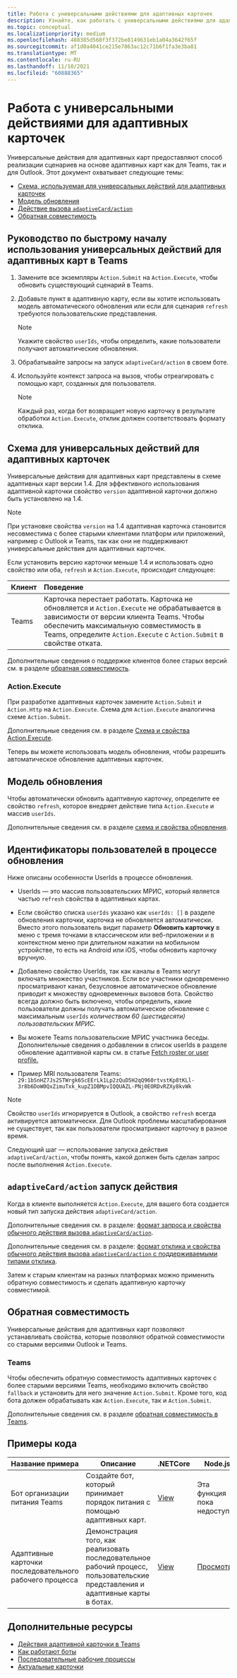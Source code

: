 ```yaml
---
title: Работа с универсальными действиями для адаптивных карточек
description: Узнайте, как работать с универсальными действиями для адаптивных карт, в том числе схемой универсального доступа к адаптивным картам, моделью обновления и обратной совместимостью с помощью образцов кода.
ms.topic: conceptual
ms.localizationpriority: medium
ms.openlocfilehash: 488385d560f3f372be8149631eb1a04a3642f65f
ms.sourcegitcommit: af1d0a4041ce215e7863ac12c71b6f1fa3e3ba81
ms.translationtype: MT
ms.contentlocale: ru-RU
ms.lasthandoff: 11/10/2021
ms.locfileid: "60888365"
---
```

# <a name="work-with-universal-actions-for-adaptive-cards"></a>Работа с универсальными действиями для адаптивных карточек

Универсальные действия для адаптивных карт предоставляют способ реализации сценариев на основе адаптивных карт как для Teams, так и для Outlook. Этот документ охватывает следующие темы:

* [Схема, используемая для универсальных действий для адаптивных карточек](#schema-for-universal-actions-for-adaptive-cards)
* [Модель обновления](#refresh-model)
* [Действие вызова `adaptiveCard/action`](#adaptivecardaction-invoke-activity)
* [Обратная совместимость](#backward-compatibility)

## <a name="quick-start-guide-to-use-universal-actions-for-adaptive-cards-in-teams"></a>Руководство по быстрому началу использования универсальных действий для адаптивных карт в Teams

1. Замените все экземпляры `Action.Submit` на `Action.Execute`, чтобы обновить существующий сценарий в Teams.
2. Добавьте пункт в адаптивную карту, если вы хотите использовать модель автоматического обновления или если для сценария `refresh` требуются пользовательские представления.

    >[!NOTE]
    > Укажите свойство `userIds`, чтобы определить, какие пользователи получают автоматические обновления.

3. Обрабатывайте запросы на запуск `adaptiveCard/action` в своем боте.
4. Используйте контекст запроса на вызов, чтобы отреагировать с помощью карт, созданных для пользователя.

    > [!NOTE]
    > Каждый раз, когда бот возвращает новую карточку в результате обработки `Action.Execute`, отклик должен соответствовать формату отклика.

## <a name="schema-for-universal-actions-for-adaptive-cards"></a>Схема для универсальных действий для адаптивных карточек

Универсальные действия для адаптивных карт представлены в схеме адаптивных карт версии 1.4. Для эффективного использования адаптивной карточки свойство `version` адаптивной карточки должно быть установлено на 1.4.

> [!NOTE]
> При установке свойства `version` на 1.4 адаптивная карточка становится несовместима с более старыми клиентами платформ или приложений, например с Outlook и Teams, так как они не поддерживают универсальные действия для адаптивных карточек.

Если установить версию карточки меньше 1.4 и использовать одно свойство или оба, `refresh` и `Action.Execute`, происходит следующее:

| Клиент | Поведение |
| :-- | :-- |
| Teams | Карточка перестает работать. Карточка не обновляется и `Action.Execute` не обрабатывается в зависимости от версии клиента Teams. Чтобы обеспечить максимальную совместимость в Teams, определите `Action.Execute` с `Action.Submit` в свойстве отката. |

Дополнительные сведения о поддержке клиентов более старых версий см. в разделе [обратная совместимость](#backward-compatibility).

### <a name="actionexecute"></a>Action.Execute

При разработке адаптивных карточек замените `Action.Submit` и `Action.Http` на `Action.Execute`. Схема для `Action.Execute` аналогична схеме `Action.Submit`.

Дополнительные сведения см. в разделе [Схема и свойства Action.Execute](/adaptive-cards/authoring-cards/universal-action-model#actionexecute).

Теперь вы можете использовать модель обновления, чтобы разрешить автоматическое обновление адаптивных карточек.

## <a name="refresh-model"></a>Модель обновления

Чтобы автоматически обновить адаптивную карточку, определите ее свойство `refresh`, которое внедряет действие типа `Action.Execute` и массив `userIds`.

Дополнительные сведения см. в разделе [схема и свойства обновления](/adaptive-cards/authoring-cards/universal-action-model#refresh-mechanism).

## <a name="user-ids-in-refresh"></a>Идентификаторы пользователей в процессе обновления

Ниже описаны особенности UserIds в процессе обновления.

* UserIds — это массив пользовательских МРИС, который является частью `refresh` свойства в адаптивных картах.

* Если свойство списка `userIds` указано как `userIds: []` в разделе обновления карточки, карточка не обновляется автоматически. Вместо этого пользователь видит параметр **Обновить карточку** в меню с тремя точками в классическом или веб-приложении и в контекстном меню при длительном нажатии на мобильном устройстве, то есть на Android или iOS, чтобы обновить карточку вручную.

* Добавлено свойство UserIds, так как каналы в Teams могут включать множество участников. Если все участники одновременно просматривают канал, безусловное автоматическое обновление приводит к множеству одновременных вызовов бота. Свойство всегда должно быть включено, чтобы определить, какие пользователи должны получать автоматическое обновление с максимальным `userIds` *количеством 60 (шестидесяти) пользовательских МРИС.*

* Вы можете Teams пользовательские МРИС участника беседы. Дополнительные сведения о добавлении в список userIds в разделе обновление адаптивной карты см. в статье [Fetch roster or user profile.](/microsoftteams/platform/bots/how-to/get-teams-context?tabs=dotnet#fetch-the-roster-or-user-profile)

* Пример MRI пользователя Teams: `29:1bSnHZ7Js2STWrgk6ScEErLk1Lp2zQuD5H2qQ960rtvstKp8tKLl-3r8b6DoW0QxZimuTxk_kupZ1DBMpvIQQUAZL-PNj0EORDvRZXy8kvWk`

> [!NOTE]
> Свойство `userIds` игнорируется в Outlook, а свойство `refresh` всегда активируется автоматически. Для Outlook проблемы масштабирования не существует, так как пользователи просматривают карточку в разное время.

Следующий шаг — использование запуска действия `adaptiveCard/action`, чтобы понять, какой должен быть сделан запрос после выполнения `Action.Execute`.

## <a name="adaptivecardaction-invoke-activity"></a>`adaptiveCard/action` запуск действия

Когда в клиенте выполняется `Action.Execute`, для вашего бота создается новый тип запуска действия `adaptiveCard/action`.

Дополнительные сведения см. в разделе: [формат запроса и свойства обычного действия вызова `adaptiveCard/action`](/adaptive-cards/authoring-cards/universal-action-model#request-format).

Дополнительные сведения см. в разделе: [формат отклика и свойства обычного действия вызова `adaptiveCard/action` с поддерживаемыми типами отклика](/adaptive-cards/authoring-cards/universal-action-model#response-format).

Затем к старым клиентам на разных платформах можно применить обратную совместимость и сделать адаптивную карточку совместимой.

## <a name="backward-compatibility"></a>Обратная совместимость

Универсальные действия для адаптивных карт позволяют устанавливать свойства, которые позволяют обратной совместимости со старыми версиями Outlook и Teams.

### <a name="teams"></a>Teams

Чтобы обеспечить обратную совместимость адаптивных карточек с более старыми версиями Teams, необходимо включить свойство `fallback` и установить для него значение `Action.Submit`. Кроме того, код бота должен обрабатывать как `Action.Execute`, так и `Action.Submit`.

Дополнительные сведения см. в разделе [обратная совместимость в Teams](/adaptive-cards/authoring-cards/universal-action-model#teams).

## <a name="code-samples"></a>Примеры кода

|Название примера | Описание | .NETCore | Node.js |
|----------------|-----------------|--------------|--------------|
| Бот организации питания Teams | Создайте бот, который принимает порядок питания с помощью адаптивных карт. |[View](https://github.com/OfficeDev/Microsoft-Teams-Samples/tree/main/samples/bot-teams-catering/csharp)| Эта функция пока недоступна |
| Адаптивные карточки последовательного рабочего процесса | Демонстрация того, как реализовать последовательное рабочий процесс, пользовательские представления и адаптивные карты в ботах. | [View](https://github.com/OfficeDev/Microsoft-Teams-Samples/tree/main/samples/bot-sequential-flow-adaptive-cards/csharp) | [Просмотр](https://github.com/OfficeDev/Microsoft-Teams-Samples/tree/main/samples/bot-sequential-flow-adaptive-cards/nodejs) |

## <a name="see-also"></a>Дополнительные ресурсы

* [Действия адаптивной карточки в Teams](~/task-modules-and-cards/cards/cards-actions.md#adaptive-cards-actions)
* [Как работают боты](/azure/bot-service/bot-builder-basics?view=azure-bot-service-4.0&preserve-view=true)
* [Последовательные рабочие процессы](~/task-modules-and-cards/cards/universal-actions-for-adaptive-cards/sequential-workflows.md)
* [Актуальные карточки](~/task-modules-and-cards/cards/universal-actions-for-adaptive-cards/up-to-date-views.md)
